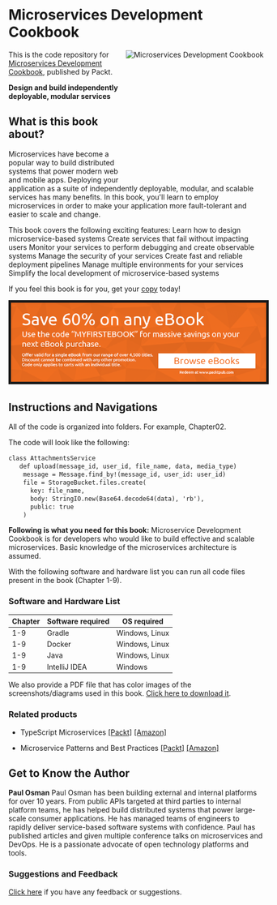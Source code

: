 # Microservices Development Cookbook

<a href="https://www.packtpub.com/application-development/microservice-development-cookbook?utm_source=github&utm_medium=repository&utm_campaign=9781788479509 "><img src="https://d255esdrn735hr.cloudfront.net/sites/default/files/imagecache/ppv4_main_book_cover/B08816_MockupCoverNeww.png" alt="Microservices Development Cookbook" height="256px" align="right"></a>

This is the code repository for [Microservices Development Cookbook](https://www.packtpub.com/application-development/microservice-development-cookbook?utm_source=github&utm_medium=repository&utm_campaign=9781788479509 ), published by Packt.

**Design and build independently deployable, modular services**

## What is this book about?
Microservices have become a popular way to build distributed systems that power modern web and mobile apps. Deploying your application as a suite of independently deployable, modular, and scalable services has many benefits. In this book, you'll learn to employ microservices in order to make your application more fault-tolerant and easier to scale and change.

This book covers the following exciting features:
Learn how to design microservice-based systems 
Create services that fail without impacting users 
Monitor your services to perform debugging and create observable systems 
Manage the security of your services 
Create fast and reliable deployment pipelines 
Manage multiple environments for your services 
Simplify the local development of microservice-based systems 

If you feel this book is for you, get your [copy](https://www.amazon.com/dp/1788479505) today!

<a href="https://www.packtpub.com/?utm_source=github&utm_medium=banner&utm_campaign=GitHubBanner"><img src="https://raw.githubusercontent.com/PacktPublishing/GitHub/master/GitHub.png" 
alt="https://www.packtpub.com/" border="5" /></a>

## Instructions and Navigations
All of the code is organized into folders. For example, Chapter02.

The code will look like the following:
```
class AttachmentsService
   def upload(message_id, user_id, file_name, data, media_type)
    message = Message.find_by!(message_id, user_id: user_id)
    file = StorageBucket.files.create(
      key: file_name,
      body: StringIO.new(Base64.decode64(data), 'rb'),
      public: true
    )
```

**Following is what you need for this book:**
Microservice Development Cookbook is for developers who would like to build effective and scalable microservices. Basic knowledge of the microservices architecture is assumed.

With the following software and hardware list you can run all code files present in the book (Chapter 1-9).
### Software and Hardware List
| Chapter | Software required | OS required |
| -------- | ------------------------------------ | ----------------------------------- |
| 1-9 | Gradle | Windows, Linux |
|1-9 |Docker  | Windows, Linux |
| 1-9 |Java  | Windows, Linux |
| 1-9 |IntelliJ IDEA  | Windows |

We also provide a PDF file that has color images of the screenshots/diagrams used in this book. [Click here to download it]().

### Related products
* TypeScript Microservices [[Packt]](https://www.packtpub.com/application-development/typescript-microservices?utm_source=github&utm_medium=repository&utm_campaign=9781788830751 ) [[Amazon]](https://www.amazon.com/dp/178883075X)

* Microservice Patterns and Best Practices [[Packt]](https://www.packtpub.com/application-development/microservice-patterns-and-best-practices?utm_source=github&utm_medium=repository&utm_campaign=9781788474030 ) [[Amazon]](https://www.amazon.com/dp/1788474031)

## Get to Know the Author
**Paul Osman**
Paul Osman has been building external and internal platforms for over 10 years. From public APIs targeted at third parties to internal platform teams, he has helped build distributed systems that power large-scale consumer applications. He has managed teams of engineers to rapidly deliver service-based software systems with confidence.
Paul has published articles and given multiple conference talks on microservices and DevOps. He is a passionate advocate of open technology platforms and tools.


### Suggestions and Feedback
[Click here](https://docs.google.com/forms/d/e/1FAIpQLSdy7dATC6QmEL81FIUuymZ0Wy9vH1jHkvpY57OiMeKGqib_Ow/viewform) if you have any feedback or suggestions.


